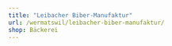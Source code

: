 ```yaml
---
title: "Leibacher Biber-Manufaktur"
url: /wermatswil/leibacher-biber-manufaktur/
shop: Bäckerei
---
```

